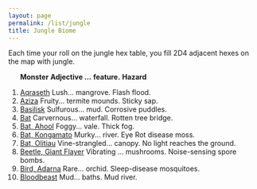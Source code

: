 ```yaml
---
layout: page
permalink: /list/jungle
title: Jungle Biome
---
```


Each time your roll on the jungle hex table, you fill 2D4 adjacent hexes on the map with jungle.
<br>

&nbsp; &nbsp; &nbsp; <span class="a">**Monster**</span> <span class="bb">**Adjective ...**</span> <span class="cc">**feature.**</span> **Hazard**

1. <span class="a">[Aqraseth](/monsters/aqraseth)</span> <span class="b">Lush...</span>  <span class="c">mangrove.</span> <span class="d">Flash flood.</span>
1. <span class="a">[Aziza](/monsters/aziza)</span> <span class="b">Fruity...</span>  <span class="c">termite mounds.</span> <span class="d">Sticky sap.</span>
1. <span class="a">[Basilisk](/monsters/basilisk)</span> <span class="b">Sulfurous...</span>  <span class="c">mud.</span> <span class="d">Corrosive puddles.</span>
1. <span class="a">[Bat](/monsters/bat)</span> <span class="b">Carvernous...</span>  <span class="c">waterfall.</span> <span class="d">Rotten tree bridge.</span>
1. <span class="a">[Bat, Ahool](/monsters/bat)</span> <span class="b">Foggy...</span>  <span class="c">vale.</span> <span class="d">Thick fog.</span>
1. <span class="a">[Bat, Kongamato](/monsters/bat-kongamato)</span> <span class="b">Murky...</span>  <span class="c">river.</span> <span class="d">Eye Rot disease moss.</span>
1. <span class="a">[Bat, Olitiau](/monsters/bat-olitiau)</span> <span class="b">Vine-strangled...</span>  <span class="c">canopy.</span> <span class="d">No light reaches the ground.</span>
1. <span class="a">[Beetle, Giant Flayer](/monsters/beetle-giant-flayer)</span> <span class="b">Vibrating ...</span>  <span class="c">mushrooms.</span> <span class="d">Noise-sensing spore bombs.</span> 
1. <span class="a">[Bird, Adarna](/monsters/bird-adarna)</span> <span class="b">Rare...</span>  <span class="c">orchid.</span> <span class="d">Sleep-disease mosquitoes.</span>
1. <span class="a">[Bloodbeast](/monsters/bloodbeast)</span> <span class="b">Mud...</span>  <span class="c">baths.</span> <span class="d">Mud river.</span>
